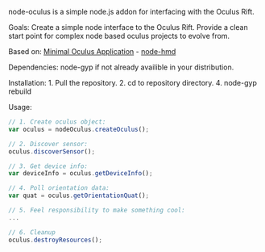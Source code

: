 node-oculus is a simple node.js addon for interfacing with the Oculus Rift. 

Goals: 
	Create a simple node interface to the Oculus Rift.
	Provide a clean start point for complex node based oculus projects to evolve from.

Based on:
	[Minimal Oculus Application](https://developer.oculusvr.com/wiki/index.php?title=Minimal_Oculus_Application&status=1)
	-
	[node-hmd](https://github.com/Geocent/node-hmd)



Dependencies:
	node-gyp if not already availible in your distribution.

Installation:
	1. Pull the repository.
	2. cd to repository directory.
	4. node-gyp rebuild


Usage:
```javascript
// 1. Create oculus object:
var oculus = nodeOculus.createOculus();

// 2. Discover sensor:
oculus.discoverSensor();

// 3. Get device info:
var deviceInfo = oculus.getDeviceInfo();

// 4. Poll orientation data:
var quat = oculus.getOrientationQuat();

// 5. Feel responsibility to make something cool:
...

// 6. Cleanup
oculus.destroyResources();
``` 
